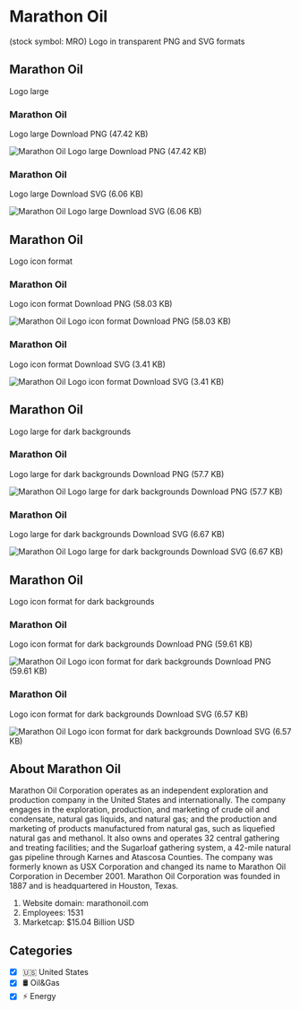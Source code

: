 # Marathon Oil
 (stock symbol: MRO) Logo in transparent PNG and SVG formats

## Marathon Oil
 Logo large

### Marathon Oil
 Logo large Download PNG (47.42 KB)

![Marathon Oil
 Logo large Download PNG (47.42 KB)](/img/orig/MRO_BIG-c76caf3e.png)

### Marathon Oil
 Logo large Download SVG (6.06 KB)

![Marathon Oil
 Logo large Download SVG (6.06 KB)](/img/orig/MRO_BIG-6cfd7cf5.svg)

## Marathon Oil
 Logo icon format

### Marathon Oil
 Logo icon format Download PNG (58.03 KB)

![Marathon Oil
 Logo icon format Download PNG (58.03 KB)](/img/orig/MRO-e09fb02e.png)

### Marathon Oil
 Logo icon format Download SVG (3.41 KB)

![Marathon Oil
 Logo icon format Download SVG (3.41 KB)](/img/orig/MRO-847b550d.svg)

## Marathon Oil
 Logo large for dark backgrounds

### Marathon Oil
 Logo large for dark backgrounds Download PNG (57.7 KB)

![Marathon Oil
 Logo large for dark backgrounds Download PNG (57.7 KB)](/img/orig/MRO_BIG.D-93263527.png)

### Marathon Oil
 Logo large for dark backgrounds Download SVG (6.67 KB)

![Marathon Oil
 Logo large for dark backgrounds Download SVG (6.67 KB)](/img/orig/MRO_BIG.D-157e1205.svg)

## Marathon Oil
 Logo icon format for dark backgrounds

### Marathon Oil
 Logo icon format for dark backgrounds Download PNG (59.61 KB)

![Marathon Oil
 Logo icon format for dark backgrounds Download PNG (59.61 KB)](/img/orig/MRO.D-eaf19dc3.png)

### Marathon Oil
 Logo icon format for dark backgrounds Download SVG (6.57 KB)

![Marathon Oil
 Logo icon format for dark backgrounds Download SVG (6.57 KB)](/img/orig/MRO.D-a42c014a.svg)

## About Marathon Oil


Marathon Oil Corporation operates as an independent exploration and production company in the United States and internationally. The company engages in the exploration, production, and marketing of crude oil and condensate, natural gas liquids, and natural gas; and the production and marketing of products manufactured from natural gas, such as liquefied natural gas and methanol. It also owns and operates 32 central gathering and treating facilities; and the Sugarloaf gathering system, a 42-mile natural gas pipeline through Karnes and Atascosa Counties. The company was formerly known as USX Corporation and changed its name to Marathon Oil Corporation in December 2001. Marathon Oil Corporation was founded in 1887 and is headquartered in Houston, Texas.

1. Website domain: marathonoil.com
2. Employees: 1531
3. Marketcap: $15.04 Billion USD


## Categories
- [x] 🇺🇸 United States
- [x] 🛢 Oil&Gas
- [x] ⚡ Energy
